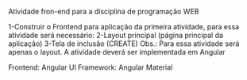 Atividade fron-end para a disciplina de programação WEB


1-Construir o Frontend para aplicação da primeira atividade, para essa atividade será necessário:
2-Layout principal (página principal da aplicação)
3-Tela de inclusão (CREATE)
Obs.: Para essa atividade será apenas o layout.
A atividade deverá ser implementada em Angular

Frontend: Angular
UI Framework: Angular Material
